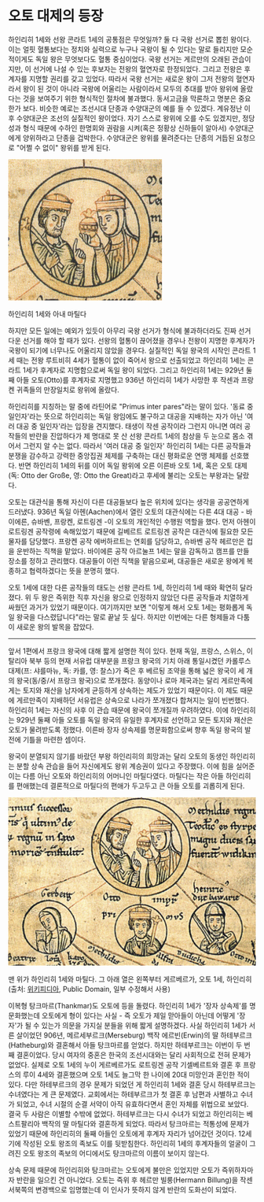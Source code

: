 #  오토 대제의 등장

하인리히 1세와 선왕 콘라트 1세의 공통점은 무엇일까? 둘 다 국왕 선거로 뽑힌 왕이다. 이는 얼핏 혈통보다는 정치와 실력으로 누구나 국왕이 될 수 있다는 말로 들리지만 모순적이게도 독일 왕은 무엇보다도 혈통 중심이었다. 국왕 선거는 게르만의 오래된 관습이지만, 이 선거에 나설 수 있는 후보자는 전왕의 혈연자로 한정되었다. 그리고 전왕은 후계자를 지명할 권리를 갖고 있었다. 따라서 국왕 선거는 새로운 왕이 그저 전왕의 혈연자라서 왕이 된 것이 아니라 국왕에 어울리는 사람이라서 모두의 추대를 받아 왕위에 올랐다는 것을 보여주기 위한 형식적인 절차에 불과했다. 동서고금을 막론하고 명분은 중요한가 보다. 비슷한 예로는 조선시대 단종과 수양대군의 예를 들 수 있겠다. 계유정난 이후 수양대군은 조선의 실질적인 왕이었다. 자기 스스로 왕위에 오를 수도 있겠지만, 정당성과 형식 때문에 수하인 한명회와 권람을 시켜(혹은 정황상 신하들이 알아서) 수양대군에게 양위하라고 단종을 겁박한다. 수양대군은 왕위를 물려준다는 단종의 거듭된 요청으로 "어쩔 수 없이" 왕위를 받게 된다.

![하인리히 1세와 아내 마틸다](./prelude6_1.jpeg)

하인리히 1세와 아내 마틸다

하지만 모든 일에는 예외가 있듯이 아무리 국왕 선거가 형식에 불과하더라도 진짜 선거다운 선거를 해야 할 때가 있다. 선왕의 혈통이 끊어졌을 경우나 전왕이 지명한 후계자가 국왕이 되기에 너무나도 어울리지 않았을 경우다. 실질적인 독일 왕국의 시작인 콘라트 1세 때는 전왕 루트비히 4세가 혈통이 없이 죽어서 왕으로 선출되었고 하인리히 1세는 콘라트 1세가 후계자로 지명함으로써 독일 왕이 되었다. 그리고 하인리히 1세는 929년 둘째 아들 오토(Otto)를 후계자로 지명했고 936년 하인리히 1세가 사망한 후 작센과 프랑켄 귀족들의 만장일치로 왕위에 올랐다. 

<script async src="https://pagead2.googlesyndication.com/pagead/js/adsbygoogle.js"></script>
<ins class="adsbygoogle"
     style="display:block; text-align:center;"
     data-ad-layout="in-article"
     data-ad-format="fluid"
     data-ad-client="ca-pub-3240698473669508"
     data-ad-slot="6008361880"></ins>
<script>
     (adsbygoogle = window.adsbygoogle || []).push({});
</script>

하인리히를 지칭하는 말 중에 라틴어로 "Primus inter pares"라는 말이 있다. '동료 중 일인자'라는 뜻으로 하인리히는 독일 왕임에도 불구하고 대공을 지배하는 자가 아닌 '여러 대공 중 일인자'라는 입장을 견지했다. 태생이 작센 공작이라 그런지 아니면 여러 공작들의 반란을 진압하다가 제 명대로 못 산 선왕 콘라트 1세의 참상을 두 눈으로 몸소 겪어서 그런지 알 수는 없다. 따라서 '여러 대공 중 일인자' 하인리히 1세는 다른 공작들과 분쟁을 감수하고 강력한 중앙집권 체제를 구축하는 대신 평화로운 연맹 체제를 선호했다. 반면 하인리히 1세의 뒤를 이어 독일 왕위에 오른 이른바 오토 1세, 혹은 오토 대제(독: Otto der Große, 영: Otto the Great)라고 후세에 불리는 오토는 부왕과는 달랐다.

오토는 대관식을 통해 자신이 다른 대공들보다 높은 위치에 있다는 생각을 공공연하게 드러냈다. 936년 독일 아헨(Aachen)에서 열린 오토의 대관식에는 다른 4대 대공 - 바이에른, 슈바벤, 프랑켄, 로트링겐 -이 오토의 개인적인 수행원 역할을 했다. 먼저 아헨이 로트링겐 공작령에 속해있었기 때문에 길베르트 로트링겐 공작은 대관식에 필요한 모든 물자를 담당했다. 프랑켄 공작 에버하르트는 연회를 담당하고, 슈바벤 공작 헤르만은 컵을 운반하는 직책을 맡았다. 바이에른 공작 아르눌프 1세는 말을 감독하고 캠프를 만들 장소를 정하고 관리했다. 대공들이 이런 직책을 맡음으로써, 대공들은 새로운 왕에게 복종하고 협력하겠다는 뜻을 분명히 했다.

오토 1세에 대한 다른 공작들의 태도는 선왕 콘라트 1세, 하인리히 1세 때와 확연히 달라졌다. 위 두 왕은 즉위한 직후 자신을 왕으로 인정하지 않았던 다른 공작들과 치열하게 싸웠던 과거가 있었기 때문이다. 여기까지만 보면 "이렇게 해서 오토 1세는 평화롭게 독일 왕국을 다스렸답니다"라는 말로 끝날 듯 싶다. 하지만 이번에는 다른 형제들과 다툼이 새로운 왕의 발목을 잡았다.

---

앞서 1편에서 프랑크 왕국에 대해 짧게 설명한 적이 있다. 현재 독일, 프랑스, 스위스, 이탈리아 북부 등의 현재 서유럽 대부분을 프랑크 왕국의 기치 아래 통일시켰던 카롤루스 대제(프: 샤를마뉴, 독: 카를, 영: 찰스)가 죽은 후 베르됭 조약을 통해 넓은 왕국이 세 개의 왕국(동/중/서 프랑크 왕국)으로 쪼개졌다. 동양이나 로마 제국과는 달리 게르만족에게는 토지와 재산을 남자에게 균등하게 상속하는 제도가 있었기 때문이다. 이 제도 때문에 게르만족이 지배하던 서유럽은 상속으로 나라가 쪼개졌다 합쳐지는 일이 빈번했다. 하인리히 1세는 자신의 사후 이 관습 때문에 왕국이 쪼개질까 우려하였다. 이에 하인리히는 929년 둘째 아들 오토를 독일 왕국의 유일한 후계자로 선언하고 모든 토지와 재산은 오토가 물려받도록 정했다. 이른바 장자 상속제를 명문화함으로써 향후 독일 왕국의 발전에 기틀을 마련한 셈이다.

왕국이 분열되지 않기를 바랐던 부왕 하인리히의 희망과는 달리 오토의 동생인 하인리히는 분할 상속 관습을 들어 자신에게도 왕위 계승권이 있다고 주장했다. 이에 힘을 실어준 이는 다름 아닌 오토와 하인리히의 어머니인 마틸다였다. 마틸다는 작은 아들 하인리히를 편애했는데 결론적으로 마틸다의 편애가 두고두고 큰 아들 오토를 괴롭히게 된다.

![하인리히 1세의 가계도](./prelude6_2.png)

맨 위가 하인리히 1세와 마틸다. 그 아래 열은 왼쪽부터 게르베르가, 오토 1세, 하인리히(출처: [위키피디아](https://commons.wikimedia.org/wiki/File:StammtafelOttonen0002.jpg), Public Domain, 일부 수정해서 사용)

이복형 탕크마르(Thankmar)도 오토에 등을 돌렸다. 하인리히 1세가 '장자 상속제'를 명문화했는데 오토에게 형이 있다는 사실 - 즉 오토가 제일 맏아들이 아닌데 어떻게 '장자'가 될 수 있는가 의문을 가지실 분들을 위해 짧게 설명하겠다. 사실 하인리히 1세가 서른 살이었던 906년, 메르세부르크(Merseburg) 백작 에르빈(Erwin)의 딸 하테부르크(Hatheburg)와 결혼해서 아들 탕크마르를 얻었다. 하지만 하테부르크는 이번이 두 번째 결혼이었다. 당시 여자의 중혼은 한국의 조선시대와는 달리 사회적으로 전혀 문제가 없었다. 실제로 오토 1세의 누이 게르베르가도 로트링겐 공작 기셀베르트와 결혼 후 프랑스의 루이 4세와 결혼했으며 오토 1세도 늘그막 한 나이에 20대 미망인과 혼인한 적이 있다. 다만 하테부르크의 경우 문제가 되었던 게 하인리히 1세와 결혼 당시 하테부르크는 수녀였다는 게 큰 문제였다. 교회에서는 하테부르크가 첫 결혼 후 남편과 사별하고 수녀가 되었고, 수녀 시절의 순결 서약이 아직 유효하다면서 혼인 자체를 위법으로 보았다. 결국 두 사람은 이별할 수밖에 없었다. 하테부르크는 다시 수녀가 되었고 하인리히는 베스트팔리아 백작의 딸 마틸다와 결혼하게 되었다. 따라서 탕크마르는 적통성에 문제가 있었기 때문에 하인리히의 둘째 아들인 오토에게 후계자 자리가 넘어갔던 것이다. 12세기에 작성된 오토 왕조의 족보도 이를 뒷받침한다. 하인리히 1세의 후계자들의 얼굴이 그려진 오토 왕조의 족보의 어디에서도 탕크마르의 이름이 보이지 않는다.

상속 문제 때문에 하인리히와 탕크마르는 오토에게 불만은 있었지만 오토가 즉위하자마자 반란을 일으킨 건 아니었다. 오토는 즉위 후 헤르만 빌룽(Hermann Billung)을 작센 서북쪽의 변경백으로 임명했는데 이 인사가 뜻하지 않게 반란의 도화선이 되었다.